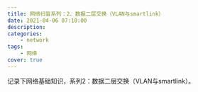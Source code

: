 ```yaml
---
title: 网络扫盲系列：2、数据二层交换（VLAN与smartlink）
date: 2021-04-06 07:10:00
description: 
categories: 
	- network
tags:
	- 网络
cover: true
---
```


记录下网络基础知识，系列2：数据二层交换（VLAN与smartlink）。
